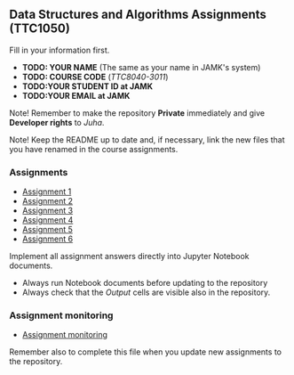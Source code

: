 ## Data Structures and Algorithms Assignments (TTC1050)

Fill in your information first.

* **TODO: YOUR NAME** (The same as your name in JAMK's system) 
* **TODO: COURSE CODE** (_TTC8040-3011_)
* **TODO:YOUR STUDENT ID at JAMK**
* **TODO:YOUR EMAIL at JAMK**

Note! Remember to make the repository **Private** immediately and give **Developer rights** to _Juha_.

Note! Keep the README up to date and, if necessary, link the new files that you have renamed in the course assignments.

### Assignments

* [Assignment 1](assignments/assignments_01.ipynb)
* [Assignment 2](assignments/assignments_02.ipynb)
* [Assignment 3](assignments/assignments_03.ipynb)
* [Assignment 4](assignments/assignments_04.ipynb)
* [Assignment 5](assignments/assignments_05.ipynb)
* [Assignment 6](assignments/assignments_06.ipynb)

Implement all assignment answers directly into Jupyter Notebook documents. 
* Always run Notebook documents before updating to the repository 
* Always check that the _Output_ cells are visible also in the repository.

### Assignment monitoring

* [Assignment monitoring](points.md)

Remember also to complete this file when you update new assignments to the repository.

